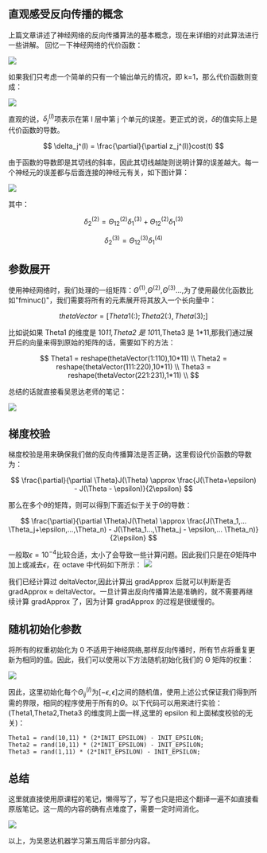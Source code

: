 ## 直观感受反向传播的概念

上篇文章讲述了神经网络的反向传播算法的基本概念，现在来详细的对此算法进行一些讲解。
回忆一下神经网络的代价函数：

![][1]

如果我们只考虑一个简单的只有一个输出单元的情况，即 k=1，那么代价函数则变成：

![][2]

直观的说，$\delta_j^(l)$项表示在第 l 层中第 j 个单元的误差。更正式的说，$\delta$的值实际上是代价函数的导数。

$$
\delta_j^(l) = \frac{\partial}{\partial z_j^(l)}cost(t)
$$

由于函数的导数即是其切线的斜率，因此其切线越陡则说明计算的误差越大。每一个神经元的误差都与后面连接的神经元有关，如下图计算：

![][3]

其中：

$$
\delta_2^(2) = \Theta_{12}^(2)\delta_1^(3) + \Theta_{12}^(2)\delta_1^(3)
$$

$$
\delta_2^(3) = \Theta_{12}^(3)\delta_1^(4)
$$

## 参数展开

使用神经网络时，我们处理的一组矩阵：$\Theta^(1)$,$\Theta^(2)$,$\Theta^(3)$...,为了使用最优化函数比如"fminuc()"，我们需要将所有的元素展开将其放入一个长向量中：

$$
thetaVector = [Theta1(:);Theta2(:),Theta(3);]
$$

比如说如果 Theta1 的维度是 10*11,Theta2 是 10*11,Theta3 是 1\*11,那我们通过展开后的向量来得到原始的矩阵的话，需要如下的方法：

$$
Theta1 = reshape(thetaVector(1:110),10*11) \\
Theta2 = reshape(thetaVector(111:220),10*11) \\
Theta3 = reshape(thetaVector(221:231),1*11) \\
$$

总结的话就直接看吴恩达老师的笔记：

![][4]

## 梯度校验

梯度校验是用来确保我们做的反向传播算法是否正确，这里假设代价函数的导数为：

$$
\frac{\partial}{\partial \Theta}J(\Theta) \approx \frac{J(\Theta+\epsilon) - J(\Theta - \epsilon)}{2\epsilon}
$$

那么在多个$\theta$的矩阵，则可以得到下面近似于关于$\Theta$的导数：

$$
\frac{\partial}{\partial \Theta}J(\Theta) \approx \frac{J(\Theta_1,... \Theta_j+\epsilon,...,\Theta_n) - J(\Theta_1...,\Theta_j - \epsilon,... \Theta_n)}{2\epsilon}
$$

一般取$\epsilon = 10^{-4}$比较合适，太小了会导致一些计算问题。因此我们只是在$\Theta$矩阵中加上或减去$\epsilon$，在 octave 中代码如下所示：
![][5]

我们已经计算过 deltaVector,因此计算出 gradApprox 后就可以判断是否 gradApprox ≈ deltaVector。一旦计算出反向传播算法是准确的，就不需要再继续计算 gradApprox 了，因为计算 gradApprox 的过程是很缓慢的。

## 随机初始化参数

将所有的权重初始化为 0 不适用于神经网络,那样反向传播时，所有节点将重复更新为相同的值。因此，我们可以使用以下方法随机初始化我们的 Θ 矩阵的权重：

![][6]

因此，这里初始化每个$\Theta_{ij}^(l)$为$[-\epsilon,\epsilon]$之间的随机值，使用上述公式保证我们得到所需的界限，相同的程序使用于所有的$\Theta$。以下代码可以用来进行实验：(Theta1,Theta2,Theta3 的维度同上面一样,这里的 epsilon 和上面梯度校验的无关)：

    Theta1 = rand(10,11) * (2*INIT_EPSILON) - INIT_EPSILON;
    Theta2 = rand(10,11) * (2*INIT_EPSILON) - INIT_EPSILON;
    Theta3 = rand(1,11) * (2*INIT_EPSILON) - INIT_EPSILON;

## 总结

这里就直接使用原课程的笔记，懒得写了，写了也只是把这个翻译一遍不如直接看原版笔记。这一周的内容的确有点难度了，需要一定时间消化。

![][7]

以上，为吴恩达机器学习第五周后半部分内容。

[1]: https://leafw-blog-pic.oss-cn-hangzhou.aliyuncs.com/lianxi1.png
[2]: https://leafw-blog-pic.oss-cn-hangzhou.aliyuncs.com/lianxi2.png
[3]: http://leafw-blog-pic.oss-cn-hangzhou.aliyuncs.com/5-1.png
[4]: http://leafw-blog-pic.oss-cn-hangzhou.aliyuncs.com/5-2.png
[5]: http://leafw-blog-pic.oss-cn-hangzhou.aliyuncs.com/%E5%BE%AE%E4%BF%A1%E6%88%AA%E5%9B%BE_20180925105824.png
[6]: http://leafw-blog-pic.oss-cn-hangzhou.aliyuncs.com/%E5%BE%AE%E4%BF%A1%E6%88%AA%E5%9B%BE_20180925111141.png
[7]: http://leafw-blog-pic.oss-cn-hangzhou.aliyuncs.com/5-4.png
